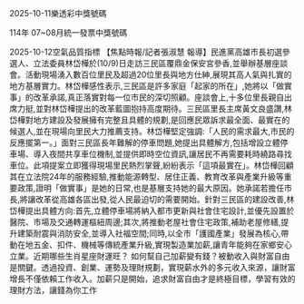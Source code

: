 
2025-10-11樂透彩中獎號碼

                                
114年 07~08月統一發票中獎號碼
                             
2025-10-12空氣品質指標
                              【焦點時報/記者張淑慧 報導】民進黨高雄市長初選參選人、立法委員林岱樺於(10/9)日走訪三民區覆鼎金保安宮參香,並舉辦基層座談會。活動現場湧入數百位里民及超過20位里長與地方仕紳,展現其高人氣與扎實的地方基層實力。林岱樺感性表示,三民區是許多家庭「起家的所在」,她將以「做實事」的改革承諾,真正落實對每一位市民的深切照顧。座談會上,十多位里長親自出席力挺,並對林岱樺提出的改革藍圖抱持高度期待。三民區里長主席黃文良盛讚,林岱樺對地方建設及發展擁有完整且具體的規劃,是回應民眾訴求最全面、最實在的候選人,並在現場向里民大力推薦支持。林岱樺堅定強調:「人民的需求最大,市民的反應擺第一。」面對三民區長年難解的停車問題,她提出具體解方,包括增設立體停車場、導入夜間共享車位機制,並提供即時空位資訊,讓居民不再需要耗時繞路尋找車位。此項提案立即獲得現場里民熱烈掌聲,紛紛表示「這項最實在」。林岱樺回顧其在立法院24年的服務經驗,推動能源轉型、居住正義、教育改革與產業升級等重要政策,證明「做實事」是她的日常,也是基層支持她的最大原因。她承諾若擔任市長,將讓改革從高雄各區出發,從人民最迫切的需要開始。針對三民區的建設改善,林岱樺提出具體方向:首先,立體停車場將納入都市更新與社會住宅設計,並優先設置於醫院、市場及交通轉運樞紐周邊;其次,將推動老屋社會住宅政策,補助老屋修繕,提升建築耐震與消防安全,並導入社福空間;同時,以全市「護國產業」發展為核心,帶動在地五金、扣件、機械等傳統產業升級,實現製造業加薪,讓青年能夠在家鄉安心立業。近期哪些生肖星座財運旺？
如何幫自己加薪變有錢？被動收入與財富自由是關鍵。透過投資、創業、運勢及理財規劃，實現薪水外的多元收入來源，讓財富增長不僅依賴工作收入。加薪只是開始，追求財富自由才是終極目標，學習有效的理財方法，讓錢為你工作
